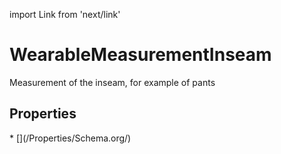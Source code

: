 import Link from 'next/link'

# WearableMeasurementInseam

Measurement of the inseam, for example of pants

## Properties

<Grid>
* [](/Properties/Schema.org/)

</Grid>

